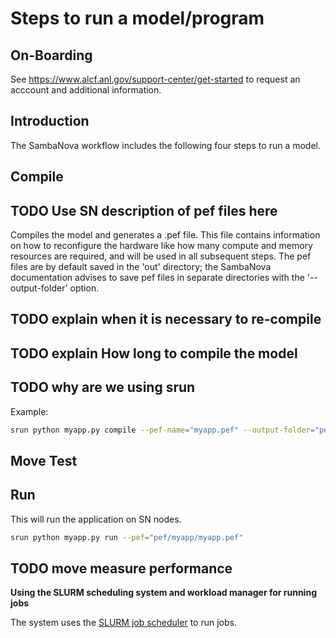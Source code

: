 # Steps to run a model/program

## On-Boarding

See https://www.alcf.anl.gov/support-center/get-started 
to request an acccount and additional information.

## Introduction

The SambaNova workflow includes the following four steps to run a model.

## Compile

## TODO Use SN description of pef files here

Compiles the model and generates a .pef file. This file contains
information on how to reconfigure the hardware like how many compute and
memory resources are required, and will be used in all subsequent steps.
The pef files are by default saved in the 'out' directory; the
SambaNova documentation advises to save pef files in separate
directories with the '--output-folder' option.

## TODO explain when it is necessary to re-compile

## TODO explain How long to compile the model

## TODO why are we using srun

Example:

```bash
srun python myapp.py compile --pef-name="myapp.pef" --output-folder="pef"
```

## Move Test

## Run

This will run the application on SN nodes.

```bash
srun python myapp.py run --pef="pef/myapp/myapp.pef"
```

## TODO move measure performance 

**Using the SLURM scheduling system and workload manager for running
jobs**

The system uses the [SLURM job
scheduler](https://slurm.schedmd.com/quickstart.html) to run jobs.
